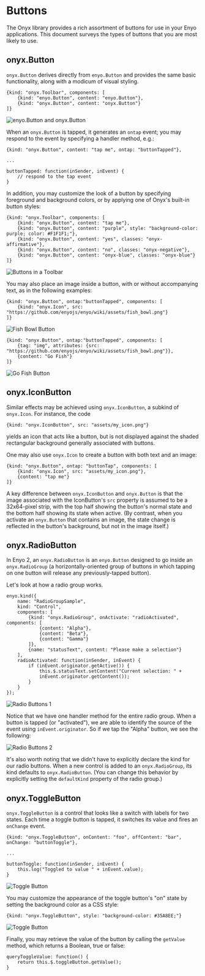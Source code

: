 # Buttons

The Onyx library provides a rich assortment of buttons for use in your Enyo
applications.  This document surveys the types of buttons that you are most likely to use.

## onyx.Button

`onyx.Button` derives directly from `enyo.Button` and provides the same basic functionality, along with a modicum of visual styling.

    {kind: "onyx.Toolbar", components: [
        {kind: "enyo.Button", content: "enyo.Button"},
        {kind: "onyx.Button", content: "onyx.Button"}
    ]}

![enyo.Button and onyx.Button](https://github.com/enyojs/enyo/wiki/assets/buttons-1.png)

When an `onyx.Button` is tapped,
it generates an `ontap` event; you may respond to the event by specifying a handler method, e.g.:

    {kind: "onyx.Button", content: "tap me", ontap: "buttonTapped"},

    ...

    buttonTapped: function(inSender, inEvent) {
        // respond to the tap event
    }

In addition, you may customize the look of a button by specifying foreground and background colors, or by applying one of Onyx's built-in button styles:

    {kind: "onyx.Toolbar", components: [
        {kind: "onyx.Button", content: "tap me"},
        {kind: "onyx.Button", content: "purple", style: "background-color: purple; color: #F1F1F1;"},
        {kind: "onyx.Button", content: "yes", classes: "onyx-affirmative"},
        {kind: "onyx.Button", content: "no", classes: "onyx-negative"},
        {kind: "onyx.Button", content: "onyx-blue", classes: "onyx-blue"}
    ]}

![Buttons in a Toolbar](https://github.com/enyojs/enyo/wiki/assets/buttons-2.png)

You may also place an image inside a button, with or without accompanying text, as in the following examples:

    {kind: "onyx.Button", ontap:"buttonTapped", components: [
        {kind: "onyx.Icon", src: "https://github.com/enyojs/enyo/wiki/assets/fish_bowl.png"}
    ]}

![Fish Bowl Button](https://github.com/enyojs/enyo/wiki/assets/buttons-3.png)

    {kind: "onyx.Button", ontap:"buttonTapped", components: [
        {tag: "img", attributes: {src: "https://github.com/enyojs/enyo/wiki/assets/fish_bowl.png"}},
        {content: "Go Fish"}
    ]}

![Go Fish Button](https://github.com/enyojs/enyo/wiki/assets/buttons-4.png)

## onyx.IconButton

Similar effects may be achieved using `onyx.IconButton`, a subkind of `onyx.Icon`.  For instance, the code

    {kind: "onyx.IconButton", src: "assets/my_icon.png"}

yields an icon that acts like a button, but is not displayed against the shaded rectangular background generally associated with buttons.

One may also use `onyx.Icon` to create a button with both text and an image:

    {kind: "onyx.Button", ontap: "buttonTap", components: [
        {kind: "onyx.Icon", src: "assets/my_icon.png"},
        {content: "tap me"}
    ]}

A key difference between `onyx.IconButton` and `onyx.Button` is that the image associated with the IconButton's `src` property is assumed to be a 32x64-pixel strip, with the top half showing the button's normal state and the bottom half showing its state when active.  (By contrast, when you activate an `onyx.Button` that contains an image, the state change is reflected in the button's background, but not in the image itself.)

## onyx.RadioButton

In Enyo 2, an `onyx.RadioButton` is an `enyo.Button` designed to go inside an `onyx.RadioGroup` (a horizontally-oriented group of buttons in which tapping on one button will release any previously-tapped button).

Let's look at how a radio group works.

    enyo.kind({
        name: "RadioGroupSample",
        kind: "Control",
        components: [
            {kind: "onyx.RadioGroup", onActivate: "radioActivated", components: [
                {content: "Alpha"},
                {content: "Beta"},
                {content: "Gamma"}
            ]},
            {name: "statusText", content: "Please make a selection"}
        ],
        radioActivated: function(inSender, inEvent) {
    	    if (inEvent.originator.getActive()) {
	            this.$.statusText.setContent("Current selection: " +
                inEvent.originator.getContent());
            }
        }
    });

![Radio Buttons 1](https://github.com/enyojs/enyo/wiki/assets/buttons-5.png)

Notice that we have one handler method for the entire radio group.  When a button is tapped (or "activated"), we are able to identify the source of the event using `inEvent.originator`.  So if we tap the "Alpha" button, we see the following:

![Radio Buttons 2](https://github.com/enyojs/enyo/wiki/assets/buttons-6.png)

It's also worth noting that we didn't have to explicitly declare the kind for our radio buttons.  When a new control is added to an `onyx.RadioGroup`, its kind defaults to `onyx.RadioButton`.  (You can change this behavior by explicitly setting the `defaultKind` property of the radio group.)

## onyx.ToggleButton

`onyx.ToggleButton` is a control that looks like a switch with labels for two states.  Each time a toggle button is tapped, it switches its value and fires an `onChange` event.

    {kind: "onyx.ToggleButton", onContent: "foo", offContent: "bar", onChange: "buttonToggle"},

    ...
 
    buttonToggle: function(inSender, inEvent) {
        this.log("Toggled to value " + inEvent.value);
    }

![Toggle Button](https://github.com/enyojs/enyo/wiki/assets/buttons-7.png)

You may customize the appearance of the toggle button's "on" state by setting the background color as a CSS style:

    {kind: "onyx.ToggleButton", style: "background-color: #35A8EE;"}

![Toggle Button](https://github.com/enyojs/enyo/wiki/assets/buttons-8.png)

Finally, you may retrieve the value of the button by calling the `getValue` method, which returns a Boolean, true or false:

    queryToggleValue: function() {
        return this.$.toggleButton.getValue();
    }
